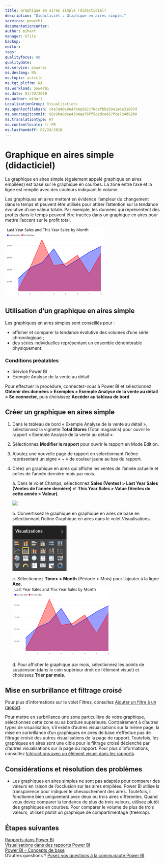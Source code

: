 ```yaml
---
title: Graphique en aires simple (didacticiel)
description: "Didacticiel : Graphique en aires simple."
services: powerbi
documentationcenter: 
author: mihart
manager: kfile
backup: 
editor: 
tags: 
qualityfocus: no
qualitydate: 
ms.service: powerbi
ms.devlang: NA
ms.topic: article
ms.tgt_pltfrm: NA
ms.workload: powerbi
ms.date: 01/20/2018
ms.author: mihart
LocalizationGroup: Visualizations
ms.openlocfilehash: c4a7a90a8647b4a5d2c76cefbba5041a6e31607d
ms.sourcegitcommit: 88c8ba8dee4384ea7bff5cedcad67fce784d92b0
ms.translationtype: HT
ms.contentlocale: fr-FR
ms.lasthandoff: 02/24/2018
---
```

# <a name="basic-area-chart-tutorial"></a>Graphique en aires simple (didacticiel)
Le graphique en aires simple (également appelé graphique en aires empilées) est basé sur le graphique en courbes. La zone entre l’axe et la ligne est remplie avec des couleurs indiquant le volume. 

Les graphiques en aires mettent en évidence l’ampleur du changement dans le temps et peuvent être utilisés pour attirer l’attention sur la tendance évolutive d’une valeur totale. Par exemple, les données qui représentent des profits dans le temps peuvent être tracées dans un graphique en aires pour mettre l’accent sur le profit total.

![](media/power-bi-visualization-basic-area-chart/powerbi-area-chartnew.png)

## <a name="when-to-use-a-basic-area-chart"></a>Utilisation d’un graphique en aires simple
Les graphiques en aires simples sont conseillés pour :

* afficher et comparer la tendance évolutive des volumes d’une série chronologique ; 
* des séries individuelles représentant un ensemble dénombrable physiquement.

### <a name="prerequisites"></a>Conditions préalables
 - Service Power BI
 - Exemple Analyse de la vente au détail

Pour effectuer la procédure, connectez-vous à Power BI et sélectionnez **Obtenir des données \> Exemples \> Exemple Analyse de la vente au détail > Se connecter**, puis choisissez **Accéder au tableau de bord**. 

## <a name="create-a-basic-area-chart"></a>Créer un graphique en aires simple
 

1. Dans le tableau de bord « Exemple Analyse de la vente au détail », sélectionnez la vignette **Total Stores** (Total magasins) pour ouvrir le rapport « Exemple Analyse de la vente au détail ».
2. Sélectionnez **Modifier le rapport** pour ouvrir le rapport en Mode Edition.
3. Ajoutez une nouvelle page de rapport en sélectionnant l’icône représentant un signe « + » de couleur jaune au bas du rapport.
4. Créez un graphique en aires qui affiche les ventes de l’année actuelle et celles de l’année dernière mois par mois.
   
   a. Dans le volet Champs, sélectionnez **Sales (Ventes) \> Last Year Sales (Ventes de l’année dernière)** et **This Year Sales > Value (Ventes de cette année > Valeur)**.

   ![](media/power-bi-visualization-basic-area-chart/power-bi-bar-chart.png)

   b.  Convertissez le graphique en graphique en aires de base en sélectionnant l’icône Graphique en aires dans le volet Visualisations.

   ![](media/power-bi-visualization-basic-area-chart/convertchart.png)
   
   c.  Sélectionnez **Time\> > Month** (Période > Mois) pour l’ajouter à la ligne **Axe**.   
   ![](media/power-bi-visualization-basic-area-chart/powerbi-area-chartnew.png)
   
   d.  Pour afficher le graphique par mois, sélectionnez les points de suspension (dans le coin supérieur droit de l’élément visuel) et choisissez **Trier par mois**.

## <a name="highlighting-and-cross-filtering"></a>Mise en surbrillance et filtrage croisé
Pour plus d’informations sur le volet Filtres, consultez [Ajouter un filtre à un rapport](power-bi-report-add-filter.md).

Pour mettre en surbrillance une zone particulière de votre graphique, sélectionnez cette zone ou sa bordure supérieure.  Contrairement à d’autres types de visualisation, s’il existe d’autres visualisations sur la même page, la mise en surbrillance d’un graphiques en aires de base n’effectue pas de filtrage croisé des autres visualisations de la page de rapport. Toutefois, les graphiques en aires sont une cible pour le filtrage croisé déclenché par d’autres visualisations sur la page du rapport. Pour plus d’informations, consultez [Interactions avec un élément visuel dans les rapports](service-reports-visual-interactions.md).

## <a name="considerations-and-troubleshooting"></a>Considérations et résolution des problèmes
* Les graphiques en aires simples ne sont pas adaptés pour comparer des valeurs en raison de l’occlusion sur les aires empilées. Power BI utilise la transparence pour indiquer le chevauchement des aires. Toutefois, il fonctionne bien uniquement avec deux ou trois aires différentes. Quand vous devez comparer la tendance de plus de trois valeurs, utilisez plutôt des graphiques en courbes. Pour comparer le volume de plus de trois valeurs, utilisez plutôt un graphique de compartimentage (treemap).

## <a name="next-steps"></a>Étapes suivantes
[Rapports dans Power BI](service-reports.md)  
[Visualisations dans des rapports Power BI](power-bi-report-visualizations.md)  
[Power BI – Concepts de base](service-basic-concepts.md)  
D’autres questions ? [Posez vos questions à la communauté Power BI](http://community.powerbi.com/)

